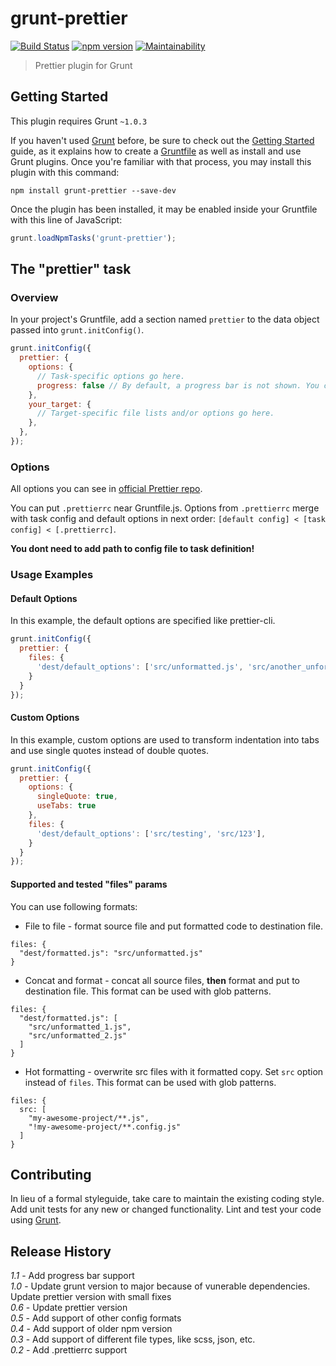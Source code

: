 # grunt-prettier

[![Build Status](https://travis-ci.org/poalrom/grunt-prettier.svg?branch=master)](https://travis-ci.org/poalrom/grunt-prettier)
[![npm version](https://badge.fury.io/js/grunt-prettier.svg)](https://badge.fury.io/js/grunt-prettier)
[![Maintainability](https://api.codeclimate.com/v1/badges/4db7a8ea778068692759/maintainability)](https://codeclimate.com/github/poalrom/grunt-prettier/maintainability)
> Prettier plugin for Grunt

## Getting Started
This plugin requires Grunt `~1.0.3`

If you haven't used [Grunt](http://gruntjs.com/) before, be sure to check out the [Getting Started](http://gruntjs.com/getting-started) guide, as it explains how to create a [Gruntfile](http://gruntjs.com/sample-gruntfile) as well as install and use Grunt plugins. Once you're familiar with that process, you may install this plugin with this command:

```shell
npm install grunt-prettier --save-dev
```

Once the plugin has been installed, it may be enabled inside your Gruntfile with this line of JavaScript:

```js
grunt.loadNpmTasks('grunt-prettier');
```

## The "prettier" task

### Overview
In your project's Gruntfile, add a section named `prettier` to the data object passed into `grunt.initConfig()`.

```js
grunt.initConfig({
  prettier: {
    options: {
      // Task-specific options go here.
      progress: false // By default, a progress bar is not shown. You can opt into this behavior by passing true.
    },
    your_target: {
      // Target-specific file lists and/or options go here.
    },
  },
});
```

### Options

All options you can see in [official Prettier repo](https://github.com/prettier/prettier#options).

You can put `.prettierrc` near Gruntfile.js.
Options from `.prettierrc` merge with task config and default options in next order:
`[default config] < [task config] < [.prettierrc]`.

**You dont need to add path to config file to task definition!**

### Usage Examples

#### Default Options
In this example, the default options are specified like prettier-cli.

```js
grunt.initConfig({
  prettier: {
    files: {
      'dest/default_options': ['src/unformatted.js', 'src/another_unformatted.js']
    }
  }
});
```

#### Custom Options
In this example, custom options are used to transform indentation into tabs and use single quotes instead of double quotes.

```js
grunt.initConfig({
  prettier: {
    options: {
      singleQuote: true,
      useTabs: true
    },
    files: {
      'dest/default_options': ['src/testing', 'src/123'],
    }
  }
});
```

#### Supported and tested "files" params
You can use following formats:

+ File to file - format source file and put formatted code to destination file.
```
files: {
  "dest/formatted.js": "src/unformatted.js"
}
```

+ Concat and format - concat all source files, **then** format and put to destination file. This format can be used with glob patterns.
```
files: {
  "dest/formatted.js": [
    "src/unformatted_1.js",
    "src/unformatted_2.js"
  ]
}
```

+ Hot formatting - overwrite src files with it formatted copy. Set `src` option instead of `files`. This format can be used with glob patterns.
```
files: {
  src: [
    "my-awesome-project/**.js",
    "!my-awesome-project/**.config.js"
  ]
}
```

## Contributing
In lieu of a formal styleguide, take care to maintain the existing coding style. Add unit tests for any new or changed functionality. Lint and test your code using [Grunt](http://gruntjs.com/).

## Release History
*1.1* - Add progress bar support  
*1.0* - Update grunt version to major because of vunerable dependencies. Update prettier version with small fixes  
*0.6* - Update prettier version  
*0.5* - Add support of other config formats  
*0.4* - Add support of older npm version  
*0.3* - Add support of different file types, like scss, json, etc.  
*0.2* - Add .prettierrc support
